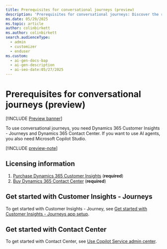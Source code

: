 ```yaml
---
title: Prerequisites for conversational journeys (preview)
description: 'Prerequisites for conversational journeys: Discover the required products and steps to use Dynamics 365 Customer Insights - Journeys and Contact Center.'
ms.date: 05/29/2025
ms.topic: article
author: colinbirkett
ms.author: colinbirkett
search.audienceType:
  - admin
  - customizer
  - enduser
ms.custom:
  - ai-gen-docs-bap
  - ai-gen-description
  - ai-seo-date:05/27/2025
---
```


# Prerequisites for conversational journeys (preview)

[!INCLUDE [Preview banner](~/../shared-content/shared/preview-includes/preview-banner.md)]

To use conversational journeys, you need Dynamics 365 Customer Insights - Journeys and Dynamics 365 Contact Center. If you want to use AI agents, you also need Microsoft Copilot Studio.

[!INCLUDE [preview-note](~/../shared-content/shared/preview-includes/preview-note.md)]

## Licensing information

1. [Purchase Dynamics 365 Customer Insights](purchase.md) (**required**)
1. [Buy Dynamics 365 Contact Center](https://www.microsoft.com/dynamics-365/products/contact-center/pricing) (**required**)

## Get started with Customer Insights - Journeys

To get started with Customer Insights - Journey, see [Get started with Customer Insights - Journeys app setup](get-started.md).

## Get started with Contact Center

To get started with Contact Center, see [Use Copilot Service admin center](/dynamics365/contact-center/administer/cc-admin-center).
